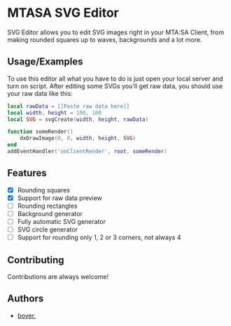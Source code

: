 
# MTASA SVG Editor

SVG Editor allows you to edit SVG images right in your MTA:SA Client, from making rounded squares up to waves, backgrounds and a lot more.


## Usage/Examples

To use this editor all what you have to do is just open your local server and turn on script. After editing some SVGs you'll get raw data, you should use your raw data like this:

```lua
local rawData = [[Paste raw data here]]
local width, height = 100, 100
local SVG = svgCreate(width, height, rawData)

function someRender()
    dxDrawImage(0, 0, width, height, SVG)
end
addEventHandler('onClientRender', root, someRender)
```

## Features

- [x]  Rounding squares
- [x]  Support for raw data preview
- [ ]  Rounding rectangles
- [ ]  Background generator
- [ ]  Fully automatic SVG generator
- [ ]  SVG circle generator
- [ ]  Support for rounding only 1, 2 or 3 corners, not always 4
## Contributing

Contributions are always welcome!


## Authors

- [bover.](https://www.github.com/boversoneg)

